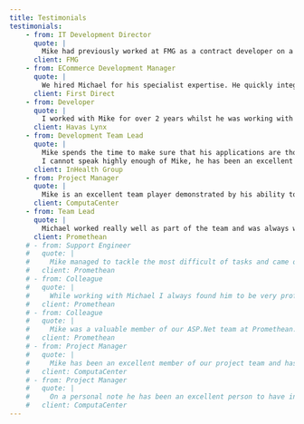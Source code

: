 ```yaml
---
title: Testimonials
testimonials:
    - from: IT Development Director
      quote: |
        Mike had previously worked at FMG as a contract developer on a transformation project. The quality and professionalism of Mike meant that we extended him several times after this initial project was completed to work on other projects. Due to his previous excellent work, I didn't hesitate to ask Mike back to help deliver a large high profile project with dates that couldn't slip earlier this year. I would not hesitate to recommend or use Mike again. He will be an asset to any development team. 
      client: FMG
    - from: ECommerce Development Manager
      quote: |
        We hired Michael for his specialist expertise. He quickly integrated into our values based culture and added value from day one. He fit in so well and mixed well with our people he stayed with us for many years on a contract basis! He naturally developed less experienced people around him too. I valued Michael for his knowledge, recommendations for pushing our boundaries, he was self-managing so I could confidently leave him to development. ... He can communicate easily with other developers, tester and indeed clients. Hence I have no hesitation in recommending him!
      client: First Direct
    - from: Developer
      quote: |
        I worked with Mike for over 2 years whilst he was working with Havas Lynx. Mike is a diligent and unflappable professional that works well in pressurised environments. He is eager to learn new skills and he has good people skills. I feel he would be an asset for any client and he's also a really friendly, laid back person. It was a pleasure working with Mike and I would be happy to do so in the future. 
      client: Havas Lynx
    - from: Development Team Lead
      quote: |
        Mike spends the time to make sure that his applications are thoroughly tested, and work in the most sensible and resource friendly fashion. He has great attention to detail, and is very meticulous. Mike also manages to produce code that is very sympathetic to existing coding practices and dovetails nicely into the existing codebase. 
        I cannot speak highly enough of Mike, he has been an excellent addition to the team and has helped the business by providing a crucial and robust piece of software at a time of exponential growth. I would not hesitate in taking Mike on again for future work. ... 
      client: InHealth Group
    - from: Project Manager
      quote: |
        Mike is an excellent team player demonstrated by his ability to pick up new skills and his willingness to freely share his own knowledge for the benefit of the team. He has demonstrated this ability on numerous occasions when programme issues have arisen, during ‘think tank’ meetings working towards issue resolution and risk mitigation.
      client: ComputaCenter
    - from: Team Lead
      quote: |
        Michael worked really well as part of the team and was always willing to help his junior/new members. He is technically sound and seems to have a solution to most technical problems assigned to him. Always dedicated and shows commitment even for the smaller tasks. It was a pleasure working with him.
      client: Promethean
    # - from: Support Engineer
    #   quote: |
    #     Mike managed to tackle the most difficult of tasks and came out on top. Always easy to work with and really nice guy too.
    #   client: Promethean
    # - from: Colleague
    #   quote: |
    #     While working with Michael I always found him to be very professional in his work and also very helpful to myself and the other developers.
    #   client: Promethean
    # - from: Colleague
    #   quote: |
    #     Mike was a valuable member of our ASP.Net team at Promethean. It is plainly obvious that he knows exactly what he is doing technically, that he has a wealth of experience, and that he can easily adapt to a team's processes and business requirements. But Mike also had (which most other developers don't) a willingness to help others on the team by giving them time, even at his own expense. Mike would often help me (especially at first when integrating into the team) and never complained if he had to do the "less interesting" work, i.e. not the new greenfield development and design which we developers all like to do. All in all, he was sorely missed as part of the team when he left.
    #   client: Promethean
    # - from: Project Manager
    #   quote: |
    #     Mike has been an excellent member of our project team and has continually demonstrated his commitment to the task in hand working over and above contractual duties when called for. 
    #   client: ComputaCenter
    # - from: Project Manager
    #   quote: |
    #     On a personal note he has been an excellent person to have in the team from a morale perspective and actively contributed to a proactive and friendly working environment. Given the opportunity I would definitely offer him future contracts should he be available.
    #   client: ComputaCenter
---
```

